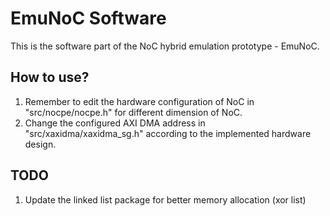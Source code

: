 # EmuNoC Software
This is the software part of the NoC hybrid emulation prototype - EmuNoC.

## How to use?
1. Remember to edit the hardware configuration of NoC in "src/nocpe/nocpe.h" for different dimension of NoC.
2. Change the configured AXI DMA address in "src/xaxidma/xaxidma_sg.h" according to the implemented hardware design.

## TODO
1. Update the linked list package for better memory allocation (xor list)